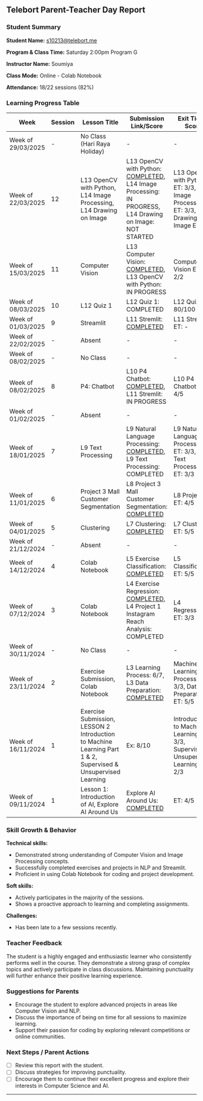 ## Telebort Parent-Teacher Day Report

### Student Summary
**Student Name:** s10213@telebort.me

**Program & Class Time:** Saturday 2:00pm Program G

**Instructor Name:** Soumiya

**Class Mode:** Online - Colab Notebook

**Attendance:** 18/22 sessions (82%)


### Learning Progress Table

| Week             | Session | Lesson Title                                                                                                                              | Submission Link/Score | Exit Ticket Score                                                                   | Progress Rating |
| --------------- | ------- | --------------------------------------------------------------------------------------------------------------------------------------- | ---------------------- | ----------------------------------------------------------------------------------- | --------------- |
| Week of 29/03/2025 | -       | No Class (Hari Raya Holiday)                                                                                                          | -                      | -                                                                                   | ☆☆☆☆☆         |
| Week of 22/03/2025 | 12      | L13 OpenCV with Python, L14 Image Processing, L14 Drawing on Image                                                                    | L13 OpenCV with Python: [COMPLETED](https://drive.google.com/drive/folders/1bL52ZGw4GuXGwEvFeB6LSkg5SgIHRNWi), L14 Image Processing: IN PROGRESS, L14 Drawing on Image: NOT STARTED | L13 OpenCV with Python ET: 3/3, L14 Image Processing ET: 3/3, L14 Drawing on Image ET: - | ★★★★★         |
| Week of 15/03/2025 | 11      | Computer Vision                                                                                                                         | L13 Computer Vision: [COMPLETED](https://drive.google.com/drive/folders/1bL52ZGw4GuXGwEvFeB6LSkg5SgIHRNWi), L13 OpenCV with Python: IN PROGRESS | Computer Vision ET: 2/2                                                            | ★★★★☆         |
| Week of 08/03/2025 | 10      | L12 Quiz 1                                                                                                                              | L12 Quiz 1: COMPLETED | L12 Quiz 1: 80/100                                                                  | ★★★★☆         |
| Week of 01/03/2025 | 9       | Streamlit                                                                                                                               | L11 Stremlit: [COMPLETED](https://drive.google.com/drive/folders/1bL52ZGw4GuXGwEvFeB6LSkg5SgIHRNWi) | L11 Stremlit ET: -                                                                  | ★★★★☆         |
| Week of 22/02/2025 | -       | Absent                                                                                                                                | -                      | -                                                                                   | ☆☆☆☆☆         |
| Week of 08/02/2025 | -       | No Class                                                                                                                              | -                      | -                                                                                   | ☆☆☆☆☆         |
| Week of 08/02/2025 | 8       | P4: Chatbot                                                                                                                             | L10 P4 Chatbot: [COMPLETED](https://drive.google.com/drive/folders/1bL52ZGw4GuXGwEvFeB6LSkg5SgIHRNWi), L11 Stremlit: IN PROGRESS | L10 P4 Chatbot ET: 4/5                                                              | ★★★★★         |
| Week of 01/02/2025 | -       | Absent                                                                                                                                | -                      | -                                                                                   | ☆☆☆☆☆         |
| Week of 18/01/2025 | 7       | L9 Text Processing                                                                                                                      | L9 Natural Language Processing: [COMPLETED](https://drive.google.com/drive/folders/1bL52ZGw4GuXGwEvFeB6LSkg5SgIHRNWi), L9 Text Processing: COMPLETED | L9 Natural Language Processing ET: 3/3, L9 Text Processing ET: 3/3                    | ★★★★☆         |
| Week of 11/01/2025 | 6       | Project 3 Mall Customer Segmentation                                                                                                   | L8 Project 3 Mall Customer Segmentation: [COMPLETED](https://drive.google.com/drive/folders/1bL52ZGw4GuXGwEvFeB6LSkg5SgIHRNWi) | L8 Project 3 ET: 4/5                                                                  | ★★★★★         |
| Week of 04/01/2025 | 5       | Clustering                                                                                                                              | L7 Clustering: [COMPLETED](https://drive.google.com/drive/folders/1bL52ZGw4GuXGwEvFeB6LSkg5SgIHRNWi) | L7 Clustering ET: 5/5                                                                  | ★★★★★         |
| Week of 21/12/2024 | -       | Absent                                                                                                                                | -                      | -                                                                                   | ☆☆☆☆☆         |
| Week of 14/12/2024 | 4       | Colab Notebook                                                                                                                          | L5 Exercise Classification: [COMPLETED](https://drive.google.com/drive/folders/1bL52ZGw4GuXGwEvFeB6LSkg5SgIHRNWi) | L5 Classification ET: 5/5                                                                  | ★★★★★         |
| Week of 07/12/2024 | 3       | Colab Notebook                                                                                                                          | L4 Exercise Regression: [COMPLETED](https://drive.google.com/drive/folders/1bL52ZGw4GuXGwEvFeB6LSkg5SgIHRNWi), L4 Project 1 Instagram Reach Analysis: COMPLETED | L4 Regression ET: 3/3                                                              | ★★★★★         |
| Week of 30/11/2024 | -       | No Class                                                                                                                              | -                      | -                                                                                   | ☆☆☆☆☆         |
| Week of 23/11/2024 | 2       | Exercise Submission, Colab Notebook                                                                                                     | L3 Learning Process: 6/7, L3 Data Preparation: [COMPLETED](https://drive.google.com/drive/folders/1bL52ZGw4GuXGwEvFeB6LSkg5SgIHRNWi) | Machine Learning Process ET: 3/3, Data Preparation ET: 5/5                          | ★★★★★         |
| Week of 16/11/2024 | 1       | Exercise Submission, LESSON 2 Introduction to Machine Learning Part 1 & 2, Supervised & Unsupervised Learning                          | Ex: 8/10               | Introduction to Machine Learning ET: 3/3, Supervised & Unsupervised Learning ET: 2/3 | ★★★★☆         |
| Week of 09/11/2024 | 1       | Lesson 1: Introduction of AI, Explore AI Around Us                                                                                    | Explore AI Around Us: [COMPLETED](https://drive.google.com/drive/folders/1bL52ZGw4GuXGwEvFeB6LSkg5SgIHRNWi) | ET: 4/5                                                                              | ★★★★☆         |

### Skill Growth & Behavior

**Technical skills:**
* Demonstrated strong understanding of Computer Vision and Image Processing concepts.
* Successfully completed exercises and projects in NLP and Streamlit.
* Proficient in using Colab Notebook for coding and project development.

**Soft skills:**
* Actively participates in the majority of the sessions.
* Shows a proactive approach to learning and completing assignments.

**Challenges:**
* Has been late to a few sessions recently.

### Teacher Feedback

The student is a highly engaged and enthusiastic learner who consistently performs well in the course. They demonstrate a strong grasp of complex topics and actively participate in class discussions. Maintaining punctuality will further enhance their positive learning experience.

### Suggestions for Parents

* Encourage the student to explore advanced projects in areas like Computer Vision and NLP.
* Discuss the importance of being on time for all sessions to maximize learning.
* Support their passion for coding by exploring relevant competitions or online communities.

### Next Steps / Parent Actions

* [ ] Review this report with the student.
* [ ] Discuss strategies for improving punctuality.
* [ ] Encourage them to continue their excellent progress and explore their interests in Computer Science and AI.

---
